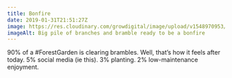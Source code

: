 ```yaml
---
title: Bonfire
date: 2019-01-31T21:51:27Z
image: https://res.cloudinary.com/growdigital/image/upload/v1548970953/bonfire-80499856.jpg
imageAlt: Big pile of branches and bramble ready to be a bonfire
---
```


90% of a #ForestGarden is clearing brambles. Well, that’s how it feels after today. 5% social media (ie this). 3% planting. 2% low-maintenance enjoyment.
